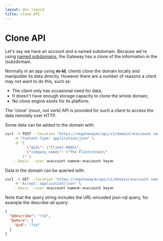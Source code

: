 ```yaml
---
layout: doc.liquid
title: clone API
---
```

[//]: # (cURLs in this file are generated from the .http file using http-client.env.json)

# Clone API

Let's say we have an account and a named subdomain. Because we're using [named subdomains](named-subdomains), the Gateway has a clone of the information in the (sub)domain.

Normally in an app using **m-ld**, clients _clone_ the domain locally and manipulate its data directly. However there are a number of reasons a client may not want to do this, such as:
- The client only has occasional need for data;
- It doesn't have enough storage capacity to clone the whole domain;
- No clone engine exists for its platform.

The 'clone' (noun, not verb) API is provided for such a client to access the data remotely over HTTP.

Some data can be added to the domain with:

```bash
curl -X POST --location "https://≪gateway≫/api/v1/domain/≪account name≫/≪subdomain≫/state" \
    -H "Content-Type: application/json" \
    -d "{
          \"@id\": \"Client-0005\",
          \"company_name\": \"The Flintstones\"
        }" \
    --basic --user ≪account name≫:≪account key≫
```

Data in the domain can be queried with:

```bash
curl -X GET --location "https://≪gateway≫/api/v1/domain/≪account name≫/≪subdomain≫/state?q=%7B%22%40describe%22%3A%22%3Fid%22%2C%22%40where%22%3A%7B%22%40id%22%3A%22%3Fid%22%7D%7D" \
    -H "Accept: application/json" \
    --basic --user ≪account name≫:≪account key≫
```

Note that the query string includes the URL-encoded json-rql query, for example the describe-all query:
```json
{
  "@describe": "?id",
  "@where": {
    "@id": "?id"
  }
}
```
